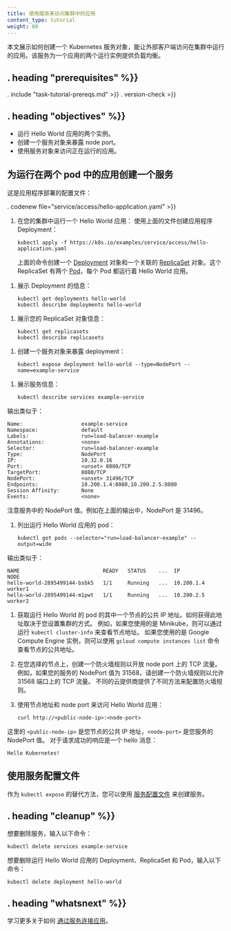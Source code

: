 ```yaml
---
title: 使用服务来访问集群中的应用
content_type: tutorial
weight: 60
---
```


<!--
---
title: Use a Service to Access an Application in a Cluster
content_type: tutorial
weight: 60
---
-->

<!-- overview -->

<!--
This page shows how to create a Kubernetes Service object that external
clients can use to access an application running in a cluster. The Service
provides load balancing for an application that has two running instances.
-->
本文展示如何创建一个 Kubernetes 服务对象，能让外部客户端访问在集群中运行的应用。该服务为一个应用的两个运行实例提供负载均衡。




## . heading "prerequisites" %}}


. include "task-tutorial-prereqs.md" >}} . version-check >}}




## . heading "objectives" %}}


<!--
* Run two instances of a Hello World application.
* Create a Service object that exposes a node port.
* Use the Service object to access the running application.
-->
* 运行 Hello World 应用的两个实例。
* 创建一个服务对象来暴露 node port。
* 使用服务对象来访问正在运行的应用。




<!-- lessoncontent -->

<!--
## Creating a service for an application running in two pods

Here is the configuration file for the application Deployment:
-->
## 为运行在两个 pod 中的应用创建一个服务

这是应用程序部署的配置文件：

. codenew file="service/access/hello-application.yaml" >}}
<!--
1. Run a Hello World application in your cluster:
   Create the application Deployment using the file above:
   ```shell
   kubectl apply -f https://k8s.io/examples/service/access/hello-application.yaml
   ```
   The preceding command creates a
   [Deployment](/docs/concepts/workloads/controllers/deployment/)
   object and an associated
   [ReplicaSet](/docs/concepts/workloads/controllers/replicaset/)
   object. The ReplicaSet has two
   [Pods](/docs/concepts/workloads/pods/pod/),
   each of which runs the Hello World application.
-->

1. 在您的集群中运行一个 Hello World 应用：
   使用上面的文件创建应用程序 Deployment：
   ```shell
   kubectl apply -f https://k8s.io/examples/service/access/hello-application.yaml
   ```
   上面的命令创建一个 [Deployment](/docs/concepts/workloads/controllers/deployment/) 对象和一个关联的 [ReplicaSet](/docs/concepts/workloads/controllers/replicaset/) 对象。这个 ReplicaSet 有两个 [Pod](/docs/concepts/workloads/pods/pod/)，每个 Pod 都运行着 Hello World 应用。

<!--
1. Display information about the Deployment:
-->
1. 展示 Deployment 的信息：
   ```shell
   kubectl get deployments hello-world
   kubectl describe deployments hello-world
   ```

<!--
1. Display information about your ReplicaSet objects:
-->
1. 展示您的 ReplicaSet 对象信息：
   ```shell
   kubectl get replicasets
   kubectl describe replicasets
   ```

<!--
1. Create a Service object that exposes the deployment:
-->
1. 创建一个服务对象来暴露 deployment：
   ```shell
   kubectl expose deployment hello-world --type=NodePort --name=example-service
   ```

<!--
1. Display information about the Service:
-->
1. 展示服务信息：
   ```shell
   kubectl describe services example-service
   ```
<!--
   The output is similar to this:
-->
   输出类似于：
   ```shell
   Name:                   example-service
   Namespace:              default
   Labels:                 run=load-balancer-example
   Annotations:            <none>
   Selector:               run=load-balancer-example
   Type:                   NodePort
   IP:                     10.32.0.16
   Port:                   <unset> 8080/TCP
   TargetPort:             8080/TCP
   NodePort:               <unset> 31496/TCP
   Endpoints:              10.200.1.4:8080,10.200.2.5:8080
   Session Affinity:       None
   Events:                 <none>
   ```
<!--
   Make a note of the NodePort value for the service. For example,
   in the preceding output, the NodePort value is 31496.
-->
   注意服务中的 NodePort 值。例如在上面的输出中，NodePort 是 31496。

<!--
1. List the pods that are running the Hello World application:
-->
1. 列出运行 Hello World 应用的 pod：
   ```shell
   kubectl get pods --selector="run=load-balancer-example" --output=wide
   ```
<!--
   The output is similar to this:
-->
   输出类似于：
   ```shell
   NAME                           READY   STATUS    ...  IP           NODE
   hello-world-2895499144-bsbk5   1/1     Running   ...  10.200.1.4   worker1
   hello-world-2895499144-m1pwt   1/1     Running   ...  10.200.2.5   worker2
   ```
<!--
1. Get the public IP address of one of your nodes that is running
   a Hello World pod. How you get this address depends on how you set
   up your cluster. For example, if you are using Minikube, you can
   see the node address by running `kubectl cluster-info`. If you are
   using Google Compute Engine instances, you can use the
   `gcloud compute instances list` command to see the public addresses of your
   nodes.

1. On your chosen node, create a firewall rule that allows TCP traffic
   on your node port. For example, if your Service has a NodePort value of
   31568, create a firewall rule that allows TCP traffic on port 31568. Different
   cloud providers offer different ways of configuring firewall rules.

1. Use the node address and node port to access the Hello World application:
-->
1. 获取运行 Hello World 的 pod 的其中一个节点的公共 IP 地址。如何获得此地址取决于您设置集群的方式。
   例如，如果您使用的是 Minikube，则可以通过运行 `kubectl cluster-info` 来查看节点地址。
   如果您使用的是 Google Compute Engine 实例，则可以使用 `gcloud compute instances list` 命令查看节点的公共地址。

1. 在您选择的节点上，创建一个防火墙规则以开放 node port 上的 TCP 流量。
   例如，如果您的服务的 NodePort 值为 31568，请创建一个防火墙规则以允许 31568 端口上的 TCP 流量。
   不同的云提供商提供了不同方法来配置防火墙规则。

1. 使用节点地址和 node port 来访问 Hello World 应用：
   ```shell
   curl http://<public-node-ip>:<node-port>
   ```
<!--
   where `<public-node-ip>` is the public IP address of your node,
   and `<node-port>` is the NodePort value for your service. The
   response to a successful request is a hello message:
-->
   这里的 `<public-node-ip>` 是您节点的公共 IP 地址，`<node-port>` 是您服务的 NodePort 值。
   对于请求成功的响应是一个 hello 消息：
   ```shell
   Hello Kubernetes!
   ```

<!--
## Using a service configuration file

As an alternative to using `kubectl expose`, you can use a
[service configuration file](/docs/concepts/services-networking/service/)
to create a Service.
-->
## 使用服务配置文件

作为 `kubectl expose` 的替代方法，您可以使用 [服务配置文件](/docs/concepts/services-networking/service/) 来创建服务。




## . heading "cleanup" %}}


<!--
To delete the Service, enter this command:
-->
想要删除服务，输入以下命令：

    kubectl delete services example-service

<!--
To delete the Deployment, the ReplicaSet, and the Pods that are running
the Hello World application, enter this command:
-->
想要删除运行 Hello World 应用的 Deployment、ReplicaSet 和 Pod，输入以下命令：

    kubectl delete deployment hello-world




## . heading "whatsnext" %}}


<!--
Learn more about
[connecting applications with services](/docs/concepts/services-networking/connect-applications-service/).
-->
学习更多关于如何 [通过服务连接应用](/docs/concepts/services-networking/connect-applications-service/)。

